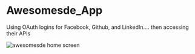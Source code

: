 # Awesomesde_App
Using OAuth logins for Facebook, Github, and LinkedIn.... then accessing their APIs

![awesomesde home screen](https://cloud.githubusercontent.com/assets/3211658/14933221/8edd3a90-0e3c-11e6-91e1-cf7fc338b64c.png)

